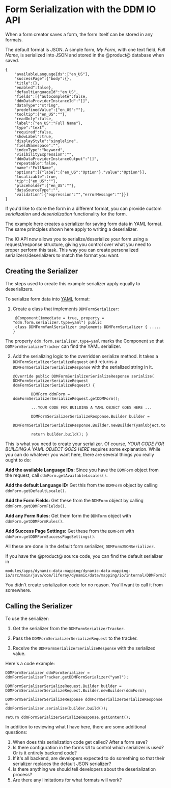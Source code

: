 # Form Serialization with the DDM IO API

When a form creator saves a form, the form itself can be stored in any formats.
<!--Link to 7.2 Forms Storage Adapters, when available-->

The default format is JSON. A simple form, _My Form_, with one text field,
_Full Name_, is serialized into JSON and stored in the @product@ database when
saved.

    {
        "availableLanguageIds":["en_US"],
        "successPage":{"body":{},
        "title":{},
        "enabled":false},
        "defaultLanguageId":"en_US",
        "fields":[{"autocomplete":false,
        "ddmDataProviderInstanceId":"[]",
        "dataType":"string",
        "predefinedValue":{"en_US":""},
        "tooltip":{"en_US":""},
        "readOnly":false,
        "label":{"en_US":"Full Name"},
        "type":"text",
        "required":false,
        "showLabel":true,
        "displayStyle":"singleline",
        "fieldNamespace":"",
        "indexType":"keyword",
        "visibilityExpression":"",
        "ddmDataProviderInstanceOutput":"[]",
        "repeatable":false,
        "name":"FullName",
        "options":[{"label":{"en_US":"Option"},"value":"Option"}],
        "localizable":true,
        "tip":{"en_US":""},
        "placeholder":{"en_US":""},
        "dataSourceType":"",
        "validation":{"expression":"","errorMessage":""}}]
    }

If you'd like to store the form in a different format, you can provide custom
_serialization_ and _deserialization_ functionality for the form. 


<!-- WRONG: the below confuses DDMFormValuesSerializers with
DDMFormSerializers-->
<!--In the 
[tutorial on Forms Storage Adapters](LINK WHEN AVAILABLE), 
the serializer that ships with @product@, `DDMFormValuesJSONSerializer`, is used
for serializing saved form data into a JSON format String object. To deserialize
when form data must be retrieved, `DDMFormValuesJSONDeserializer` is leveraged.
The values when retrieved by @product@. If the serialization functionality
provided by the Liferay Forms API is sufficient, there's no need to continue.
However, if you need to write your own serialization and deserialization
functionality for saving and retrieving form data, you're in the right place.-->

The example here creates a serializer for saving form data in YAML format. The
same principles shown here apply to writing a deserializer. 

The IO API now allows you to serialize/deserialize your form using  a
request/response structure, giving you control over what you need to proper
perform this task. This way you can create personalized
serializers/deserializers to match the format you want.

## Creating the Serializer

The steps used to create this example serializer apply equally to
deserializers.

To serialize form data into [YAML](https://yaml.org/) format:

1. Create a class that implements `DDMFormSerializer`:

        @Component(immediate = true, property = "ddm.form.serializer.type=yaml") public
        class DDMFormYamlSerializer implements DDMFormSerializer { .....  }

The property `ddm.form.serializer.type=yaml` marks the Component so that
`DDMFormSerializerTracker` can find the YAML serializer.

2.  Add the serializing logic to the overridden serialize method. It takes a
    `DDMFormSerializerSerializeRequest` and returns a
    `DDMFormSerializerSerializeResponse`  with the serialized string in it.

        @Override public DDMFormSerializerSerializeResponse serialize(
        DDMFormSerializerSerializeRequest ddmFormSerializerSerializeRequest) {

                DDMForm ddmForm = ddmFormSerializerSerializeRequest.getDDMForm(); 

                ...YOUR CODE FOR BUILDING A YAML OBJECT GOES HERE ...  

                DDMFormSerializerSerializeResponse.Builder builder = 
                    DDMFormSerializerSerializeResponse.Builder.newBuilder(yamlObject.toString());

                return builder.build(); }

This is what you need to create your serializer. Of course, _YOUR CODE FOR
BUILDING A YAML OBJECT GOES HERE_ requires some explanation. While you can
do whatever you want here, there are several things you really ought to
do:

**Add the available Language IDs:** Since you have the `DDMForm` object from the
    request, call `ddmForm.getAvailableLocales()`.

**Add the default Language ID:** Get this from the `DDMForm` object by calling
    `ddmForm.getDefaultLocale()`.

**Add the Form Fields:** Get these from the `DDMForm` object by calling
    `ddmForm.getDDMFormFields()`.

**Add any Form Rules:** Get them form the `DDMForm` object with
    `ddmForm.getDDMFormRules()`.

**Add Success Page Settings:** Get these from the `DDMForm` with
    `ddmForm.getDDMFormSuccessPageSettings()`.

All these are done in the default form serializer, `DDMFormJSONSerializer`.

If you have the @product@ source code, you can find the default serializer in

    modules/apps/dynamic-data-mapping/dynamic-data-mapping-io/src/main/java/com/liferay/dynamic/data/mapping/io/internal/DDMFormJSONSerializer.java

You didn't create serialization code for no reason. You'll want to call it from
somewhere.

## Calling the Serializer 

To use the serializer:

1. Get the serializer from the `DDMFormSerializerTracker`.

2.  Pass the `DDMFormSerializerSerializeRequest` to the tracker.

3.  Receive the `DDMFormSerializerSerializeResponse` with the serialized value.

Here's a code example:

    DDMFormSerializer ddmFormSerializer =
    ddmFormSerializerTracker.getDDMFormSerializer("yaml");

    DDMFormSerializerSerializeRequest.Builder builder =
    DDMFormSerializerSerializeRequest.Builder.newBuilder(ddmForm);

    DDMFormSerializerSerializeResponse ddmFormSerializerSerializeResponse =
    ddmFormSerializer.serialize(builder.build());

    return ddmFormSerializerSerializeResponse.getContent();

In addition to reviewing what I have here, there are some additional questions:

1.  When does this serialization code get called? After a form save?
2.  Is there configuration in the forms UI to control which serializer is used? Or is it entirely backend code?
3.  If it's all backend, are developers expected to do something so that their serializer replaces the default JSON serializer?
4.  Is there anything we should tell developers about the deserialization process?
5.  Are there any limitations for what formats will work?

